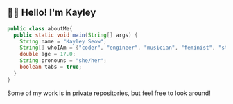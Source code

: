 ## 👋🏻 Hello! I'm Kayley 
<!--
**kayleyseow/kayleyseow** is a ✨ _special_ ✨ repository because its `README.md` (this file) appears on your GitHub profile.

Here are some ideas to get you started:

- 🔭 I’m currently working on ...
- 🌱 I’m currently learning ...
- 👯 I’m looking to collaborate on ...
- 🤔 I’m looking for help with ...
- 💬 Ask me about ...
- 📫 How to reach me: ...
- 😄 Pronouns: ...
- ⚡ Fun fact: ...
-->

<!---<a href="https://github.com/kayleyseow">
<img align="left" alt="Kayley Seow Github" width="24px" src="https://cdn.jsdelivr.net/npm/simple-icons@3.2.0/icons/github.svg" />
</a>
<a href="https://www.linkedin.com/in/kayleyseow/">
<img align="left" alt="Kayley Seow LinkedIN" width="24px" src="https://cdn.jsdelivr.net/npm/simple-icons@v3/icons/linkedin.svg" />
</a>
<a href="https://repl.it/@kayleyseow">
<img align="left" alt="Kayley Seow repl.it" width="24px" src="https://cdn.jsdelivr.net/npm/simple-icons@3.2.0/icons/repl-dot-it.svg" />
</a>
<a href="https://devpost.com/kayleyseow">
<img align="left" alt="Kayley Seow Devpost" width="24px" src="http://nealrs.github.io/devpost-follow-button/icon/devpost-512.png" />
</a>
<a href="https://www.kaggle.com/kayley">
<img align="left" alt="Kayley Seow Kaggle" width="24px" src="https://cdn.jsdelivr.net/npm/simple-icons@3.2.0/icons/kaggle.svg" />
</a>  

<br>  
-->

```java  
public class aboutMe{  
  public static void main(String[] args) {  
    String name = "Kayley Seow";
    String[] whoIAm = {"coder", "engineer", "musician", "feminist", "student"};
    double age = 17.0;
    String pronouns = "she/her";
    boolean tabs = true;
  }  
}  
```  
Some of my work is in private repositories, but feel free to look around!   

